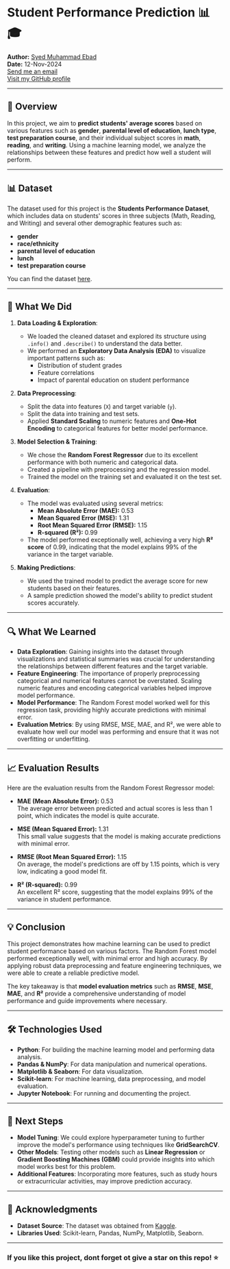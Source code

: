 # Student Performance Prediction 📊🎓

**Author:** [Syed Muhammad Ebad](https://www.kaggle.com/syedmuhammadebad)  
**Date:** 12-Nov-2024  
[Send me an email](mailto:mohammadebad1@hotmail.com)  
[Visit my GitHub profile](https://github.com/smebad)

---

## 🚀 Overview

In this project, we aim to **predict students' average scores** based on various features such as **gender**, **parental level of education**, **lunch type**, **test preparation course**, and their individual subject scores in **math**, **reading**, and **writing**. Using a machine learning model, we analyze the relationships between these features and predict how well a student will perform.

---

## 📊 Dataset

The dataset used for this project is the **Students Performance Dataset**, which includes data on students' scores in three subjects (Math, Reading, and Writing) and several other demographic features such as:

- **gender**
- **race/ethnicity**
- **parental level of education**
- **lunch**
- **test preparation course**

You can find the dataset [here](https://www.kaggle.com/datasets/muhammadroshaanriaz/students-performance-dataset-cleaned/data).

---

## 🧠 What We Did

1. **Data Loading & Exploration**:
   - We loaded the cleaned dataset and explored its structure using `.info()` and `.describe()` to understand the data better.
   - We performed an **Exploratory Data Analysis (EDA)** to visualize important patterns such as:
     - Distribution of student grades
     - Feature correlations
     - Impact of parental education on student performance

2. **Data Preprocessing**:
   - Split the data into features (`X`) and target variable (`y`).
   - Split the data into training and test sets.
   - Applied **Standard Scaling** to numeric features and **One-Hot Encoding** to categorical features for better model performance.

3. **Model Selection & Training**:
   - We chose the **Random Forest Regressor** due to its excellent performance with both numeric and categorical data.
   - Created a pipeline with preprocessing and the regression model.
   - Trained the model on the training set and evaluated it on the test set.

4. **Evaluation**:
   - The model was evaluated using several metrics:
     - **Mean Absolute Error (MAE):** 0.53
     - **Mean Squared Error (MSE):** 1.31
     - **Root Mean Squared Error (RMSE):** 1.15
     - **R-squared (R²):** 0.99
   - The model performed exceptionally well, achieving a very high **R² score** of 0.99, indicating that the model explains 99% of the variance in the target variable.

5. **Making Predictions**:
   - We used the trained model to predict the average score for new students based on their features.
   - A sample prediction showed the model's ability to predict student scores accurately.

---

## 🔍 What We Learned

- **Data Exploration**: Gaining insights into the dataset through visualizations and statistical summaries was crucial for understanding the relationships between different features and the target variable.
- **Feature Engineering**: The importance of properly preprocessing categorical and numerical features cannot be overstated. Scaling numeric features and encoding categorical variables helped improve model performance.
- **Model Performance**: The Random Forest model worked well for this regression task, providing highly accurate predictions with minimal error.
- **Evaluation Metrics**: By using RMSE, MSE, MAE, and R², we were able to evaluate how well our model was performing and ensure that it was not overfitting or underfitting.

---

## 📈 Evaluation Results

Here are the evaluation results from the Random Forest Regressor model:

- **MAE (Mean Absolute Error):** 0.53  
  The average error between predicted and actual scores is less than 1 point, which indicates the model is quite accurate.
  
- **MSE (Mean Squared Error):** 1.31  
  This small value suggests that the model is making accurate predictions with minimal error.
  
- **RMSE (Root Mean Squared Error):** 1.15  
  On average, the model's predictions are off by 1.15 points, which is very low, indicating a good model fit.
  
- **R² (R-squared):** 0.99  
  An excellent R² score, suggesting that the model explains 99% of the variance in student performance.

---

## 💡 Conclusion

This project demonstrates how machine learning can be used to predict student performance based on various factors. The Random Forest model performed exceptionally well, with minimal error and high accuracy. By applying robust data preprocessing and feature engineering techniques, we were able to create a reliable predictive model.

The key takeaway is that **model evaluation metrics** such as **RMSE**, **MSE**, **MAE**, and **R²** provide a comprehensive understanding of model performance and guide improvements where necessary.

---

## 🛠️ Technologies Used

- **Python**: For building the machine learning model and performing data analysis.
- **Pandas & NumPy**: For data manipulation and numerical operations.
- **Matplotlib & Seaborn**: For data visualization.
- **Scikit-learn**: For machine learning, data preprocessing, and model evaluation.
- **Jupyter Notebook**: For running and documenting the project.

---

## 📅 Next Steps

- **Model Tuning**: We could explore hyperparameter tuning to further improve the model's performance using techniques like **GridSearchCV**.
- **Other Models**: Testing other models such as **Linear Regression** or **Gradient Boosting Machines (GBM)** could provide insights into which model works best for this problem.
- **Additional Features**: Incorporating more features, such as study hours or extracurricular activities, may improve prediction accuracy.

---

## 👏 Acknowledgments

- **Dataset Source**: The dataset was obtained from [Kaggle](https://www.kaggle.com/datasets/muhammadroshaanriaz/students-performance-dataset-cleaned/data).
- **Libraries Used**: Scikit-learn, Pandas, NumPy, Matplotlib, Seaborn.

---

### If you like this project, dont forget ot give a star on this repo! ⭐

